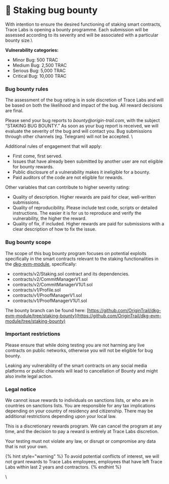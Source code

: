 # 🐛 Staking bug bounty

With intention to ensure the desired functioning of staking smart contracts, Trace Labs is opening a bounty programme. Each submission will be assessed according to its severity and will be associated with a particular bounty size.\


**Vulnerability categories:**

* Minor Bug: 500 TRAC
* Medium Bug: 2,500 TRAC
* Serious Bug: 5,000 TRAC
* Critical Bug: 10,000 TRAC

### Bug bounty rules

The assessment of the bug rating is in sole discretion of Trace Labs and will be based on both the likelihood and impact of the bug. All reward decisions are final.

Please send your bug reports to _bounty@origin-trail.com_, with the subject “STAKING BUG BOUNTY.” As soon as your bug report is received, we will evaluate the severity of the bug and will contact you. Bug submissions through other channels (eg. Telegram) will not be accepted. \


Additional rules of engagement that will apply:

* First come, first served.
* Issues that have already been submitted by another user are not eligible for bounty rewards.
* Public disclosure of a vulnerability makes it ineligible for a bounty.
* Paid auditors of the code are not eligible for rewards.

Other variables that can contribute to higher severity rating:

* Quality of description. Higher rewards are paid for clear, well-written submissions.
* Quality of reproducibility. Please include test code, scripts or detailed instructions. The easier it is for us to reproduce and verify the vulnerability, the higher the reward.
* Quality of fix, if included. Higher rewards are paid for submissions with a clear description of how to fix the issue.

### Bug bounty scope

The scope of this bug bounty program focuses on potential exploits specifically in the smart contracts relevant to the staking functionalities in the [dkg-evm-module](https://github.com/OriginTrail/dkg-evm-module), specifically:

* contracts/v2/Staking.sol contract and its dependencies.&#x20;
* contracts/v2/CommitManagerV1.sol
* contracts/v2/CommitManagerV1U1.sol
* contracts/v1/Profile.sol
* contracts/v1/ProofManagerV1.sol
* contracts/v1/ProofManagerV1U1.sol

The bounty branch can be found here: [https://github.com/OriginTrail/dkg-evm-module/tree/staking-bounty](https://github.com/OriginTrail/dkg-evm-module/tree/staking-bounty)

### Important restrictions

Please ensure that while doing testing you are not harming any live contracts on public networks, otherwise you will not be eligible for bug bounty.

Leaking any vulnerability of the smart contracts on any social media platforms or public channels will lead to cancellation of Bounty and might also invite legal action.

### Legal notice

We cannot issue rewards to individuals on sanctions lists, or who are in countries on sanctions lists. You are responsible for any tax implications depending on your country of residency and citizenship. There may be additional restrictions depending upon your local law.

This is a discretionary rewards program. We can cancel the program at any time, and the decision to pay a reward is entirely at Trace Labs discretion.

Your testing must not violate any law, or disrupt or compromise any data that is not your own.

{% hint style="warning" %}
To avoid potential conflicts of interest, we will not grant rewards to Trace Labs employees, employees that have left Trace Labs within last 2 years and contractors.&#x20;
{% endhint %}

\
